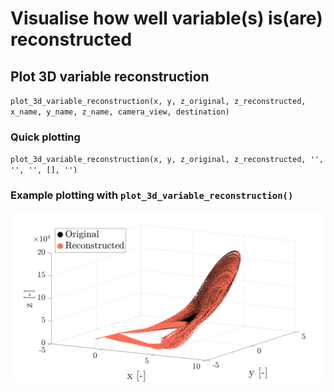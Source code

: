 # Visualise how well variable(s) is(are) reconstructed

## Plot 3D variable reconstruction

`plot_3d_variable_reconstruction(x, y, z_original, z_reconstructed, x_name, y_name, z_name, camera_view, destination)`

### Quick plotting

`plot_3d_variable_reconstruction(x, y, z_original, z_reconstructed, '', '', '', [], '')`

### Example plotting with `plot_3d_variable_reconstruction()`

![Screenshot](plot_3d_variable_reconstruction_example.png)
